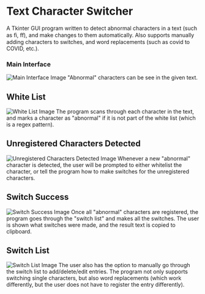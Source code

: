 # Text Character Switcher
A Tkinter GUI program written to detect abnormal characters in a text (such as ﬁ, ﬀ), and make changes to them automatically.
Also supports manually adding characters to switches, and word replacements (such as covid to COVID, etc.).

### Main Interface
![Main Interface Image](https://github.com/csjaugustus/textswitcher/blob/master/example_images/maininterface.png)
"Abnormal" characters can be see in the given text.

## White List
![White List Image](https://github.com/csjaugustus/textswitcher/blob/master/example_images/whitelist.png)
The program scans through each character in the text, and marks a character as "abnormal" if it is not part of the white list (which is a regex pattern).

## Unregistered Characters Detected
![Unregistered Characters Detected Image](https://github.com/csjaugustus/textswitcher/blob/master/example_images/whitelistpopup.png)
Whenever a new "abnormal" character is detected, the user will be prompted to either whitelist the character, or tell the program how to make switches for the unregistered characters.

## Switch Success
![Switch Success Image](https://github.com/csjaugustus/textswitcher/blob/master/example_images/switchsuccess.png)
Once all "abnormal" characters are registered, the program goes through the "switch list" and makes all the switches. The user is shown what switches were made, and the result text is copied to clipboard.

## Switch List
![Switch List Image](https://github.com/csjaugustus/textswitcher/blob/master/example_images/switchlist.png)
The user also has the option to manually go through the switch list to add/delete/edit entries. The program not only supports switching single characters, but also word replacements (which work differently, but the user does not have to register the entry differently).
